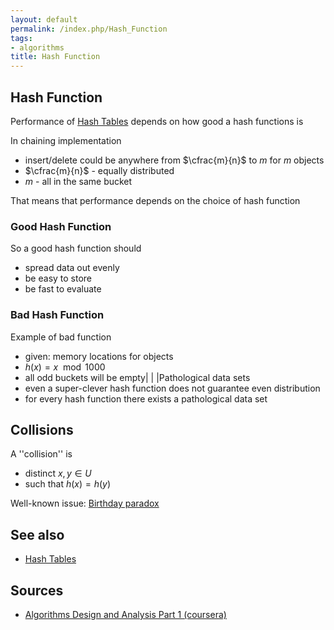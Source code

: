 ```yaml
---
layout: default
permalink: /index.php/Hash_Function
tags:
- algorithms
title: Hash Function
---
```

## Hash Function
Performance of [Hash Tables](Hash_Tables) depends on how good a hash functions is

In chaining implementation
- insert/delete could be anywhere from $\cfrac{m}{n}$ to $m$ for $m$ objects
- $\cfrac{m}{n}$ - equally distributed
- $m$ - all in the same bucket

That means that performance depends on the choice of hash function

### Good Hash Function
So a good hash function should
- spread data out evenly
- be easy to store
- be fast to evaluate


### Bad Hash Function
Example of bad function
- given: memory locations for objects
- $h(x) = x \mod 1000$
- all odd buckets will be empty|   | |Pathological data sets
- even a super-clever hash function does not guarantee even distribution
- for every hash function there exists a pathological data set


## Collisions
A ''collision'' is
- distinct $x, y \in U$
- such that $h(x) = h(y)$

Well-known issue: [Birthday paradox](Birthday_paradox)


## See also
- [Hash Tables](Hash_Tables)

## Sources
- [Algorithms Design and Analysis Part 1 (coursera)](Algorithms_Design_and_Analysis_Part_1_(coursera))
